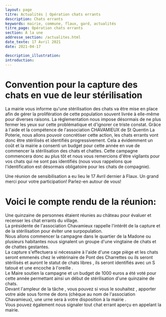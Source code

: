 ```yaml
---
layout: page
titre: Actualités | Opération chats errants
description: Chats errants
keywords: mairie, commune, flaux, gard, actualités
titre_page: Opération chats errants
section: À la une
addresse_section: /actualites.html
date_texte: 17 Avril 2021
date: 2021-04-17

description_illustration: 
introduction: 
---
```




# Convention pour la capture des chats en vue de leur stérilisation
La mairie vous informe qu'une stérilisation des chats va être mise en place afin de gérer la prolifération de cette population souvent livrée à elle-même pour diverses raisons. La règlementation nous impose désormais de ne plus fermer les yeux sur cette problématique et d'ignorer ce triste constat. Grâce à l'aide et la compétence de l'association CHAVAMIEUX de St Quentin La Poterie, nous allons pouvoir concrétiser cette action, les chats errants vont donc être stérilisés et identifiés progressivement. Cela a évidemment un coût et la mairie a consenti un budget pour cette année en vue de commencer la stérilisation des chats et chattes. Cette campagne commencera donc au plus tôt et nous vous remercions d'être vigilants pour vos chats qui ne sont pas identifiés (nous vous rappelons que l'identification est désormais obligatoire pour les chats de compagnie).<br>

Une réunion de sensibilisation a eu lieu le 17 Avril dernier à Flaux. Un grand merci pour votre participation! Parlez-en autour de vous!<br>

# Voici le compte rendu de la réunion:

 Une quinzaine de personnes étaient réunies au château pour évaluer et recenser les chat errants du village.<br>
 La présidente de l'association Chavamieux rappelle l'intérêt de la capture et de la stérilisation pour éviter une surpopulation.<br>
 Nous allons commencer la campagne dans le quartier de la Madone ou plusieurs habitantes nous signalent un groupe d'une vingtaine de chats et de chattes gestantes.<br>
 La capture s'effectuera si nécessaire à l'aide d'une cage piège et les chats seront emmenés chez le vétérinaire de Pont des Charrettes ou ils seront stérilisés et auront le statut de chats libres , ils seront identifiés avec un S tatoué et une encoche à l'oreille .<br>
 Le Maire soutien la campagne et un budget de 1000 euros a été voté pour cette année permettant ainsi un début de stérilisation d'une quinzaine de chats.<br>
 Devant l'ampleur de la tâche , vous pouvez si vous le souhaitez , apporter votre aide sous forme de dons (chèque au nom de l'association Chavamieux), une urne sera à votre disposition à la mairie .<br>
Vous pouvez également nous signaler tout chat errant aperçu en appelant la mairie.<br>

